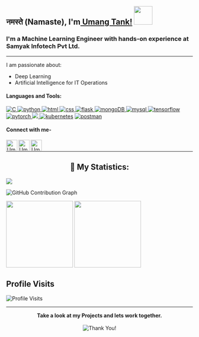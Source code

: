 <h2>नमस्ते (Namaste), I'm<a href="https://umangtank.github.io/"> Umang Tank!</a> <img src="https://media.giphy.com/media/12oufCB0MyZ1Go/giphy.gif" width="50"></h2>

<h3>I'm a Machine Learning Engineer with hands-on experience at Samyak Infotech Pvt Ltd.</h3>
<!-- <h1 align="center">I'm <a href="https://umangtank.herokuapp.com">Umang Tank</a></h1><p align = "center">A Data Science Enthusiast and Open Source Contributor</p> -->


<hr>
<!-- <p> Open Source Contributor at GSSOC'22</p> -->
I am passionate about:

- Deep Learning
- Artificial Intelligence for IT Operations 
  
#### Languages and Tools:

<p align="left"> 
   <a href="C" target="_blank"> <img src="https://img.shields.io/badge/C-00599C?style=for-the-badge&logo=c&logoColor=white" alt="C"/> </a>    
   <a href="python" target="_blank"> <img src="https://img.shields.io/badge/Python-FFD43B?style=for-the-badge&logo=python&logoColor=blue" alt="python" /> </a>
   <a href="html" target="_blank"> <img src="https://img.shields.io/badge/HTML5-E34F26?style=for-the-badge&logo=html5&logoColor=white" alt="html" /> </a>  
   <a href="css" target="_blank"> <img src="https://img.shields.io/badge/CSS3-1572B6?style=for-the-badge&logo=css3&logoColor=white" alt="css" /> </a> 
   <a href="flask" target="_blank"> <img src="https://img.shields.io/badge/Flask-000000?style=for-the-badge&logo=flask&logoColor=white" alt="flask" /> </a>
   <a href="mongodb" target="_blank"> <img src="https://img.shields.io/badge/MongoDB-4EA94B?style=for-the-badge&logo=mongodb&logoColor=white" alt="mongoDB" /> </a> 
   <a href="mysql" target="_blank"> <img src="https://img.shields.io/badge/MySQL-005C84?style=for-the-badge&logo=mysql&logoColor=white" alt="mysql" /> </a>
   <a href="tensorflow" target="_blank"> <img src="https://img.shields.io/badge/TensorFlow-%23FF6F00.svg?style=for-the-badge&logo=TensorFlow&logoColor=white" alt="tensorflow"/></a>
   <a href="torch" target="_blank"> <img src="https://img.shields.io/badge/PyTorch-%23EE4C2C.svg?style=for-the-badge&logo=PyTorch&logoColor=white" alt="pytorch" /> </a>       
   <a href="docker" target="_blank"> <img src="https://img.shields.io/badge/docker-%230db7ed.svg?style=for-the-badge&logo=docker&logoColor=white"/> </a>
   <a href="kubernetes"><img src="https://img.shields.io/badge/kubernetes-%23326ce5.svg?style=for-the-badge&logo=kubernetes&logoColor=white" alt = "kubernetes"></a>
   <a href="postman" target="_blank"> <img src="https://img.shields.io/badge/Postman-FF6C37?style=for-the-badge&logo=Postman&logoColor=white" alt="postman" /> </a>  
</p>



#### Connect with me- 

[<img align="left" alt="Umang Tank | LinkedIn" width="30px" src="https://img.icons8.com/color/48/000000/linkedin.png" />][linkedin]
[<img align="left" alt="Umang Tank | Twitter" width="30px" src="https://img.icons8.com/fluent/48/000000/twitter.png" />][twitter]
[<img align="left" alt="Umang Tank | Instagram" width="30px" src="https://img.icons8.com/fluent/48/000000/instagram-new.png" />][Instagram]<br>
<hr>

[linkedin]: https://www.linkedin.com/in/umangtank
[twitter]: https://www.twitter.com/UmangTank3
[Instagram]: https://www.instagram.com/umangtank.me



<h2 align="center">📢 My Statistics: </h2> 
<div align="left">
   <img src="https://github-readme-streak-stats.herokuapp.com?user=umangtank&theme=monokai&date_format=M%20j%5B%2C%20Y%5D&background=0D1117&ring=5BCDEC&hide_border=true&stroke=5BCDEC&fire=5BCDEC&currStreakNum=FFFFFF&sideNums=FFFFFF&currStreakLabel=FFFFFF&sideLabels=FFFFFF&dates=FFFFFF" align="center" />
</div>
                                     
![GitHub Contribution Graph](https://github-profile-summary-cards.vercel.app/api/cards/profile-details?username=umangtank&theme=github_dark)


<p> <img height="180em" src="https://github-readme-stats.vercel.app/api?username=umangtank&show_icons=true&hide_border=true&theme=github_dark">
<img height="180em" src="https://github-profile-summary-cards.vercel.app/api/cards/most-commit-language?username=umangtank&theme=github_dark"></p>


## Profile Visits

<img src="https://profile-counter.glitch.me/umangtank/count.svg" alt="Profile Visits" />
<hr>
  <p align="center">
      <b>Take a look at my Projects and lets work together.</b><br><br>
     <img alt="Thank You!" title="Thank You" src="https://img.shields.io/badge/Thank-You-%23e84118"/>
  </p>
